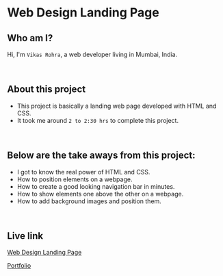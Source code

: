 # Web Design Landing Page

## Who am I?
Hi, I'm `Vikas Rohra`, a web developer living in Mumbai, India.

<br />

## About this project
 - This project is basically a landing web page developed with HTML and CSS.
 - It took me around `2 to 2:30 hrs` to complete this project.

<br />

## Below are the take aways from this project:
 - I got to know the real power of HTML and CSS.
 - How to position elements on a webpage.
 - How to create a good looking navigation bar in minutes.
 - How to show elements one above the other on a webpage.
 - How to add background images and position them.

<br />

## Live link
 [Web Design Landing Page](https://web-design-page.netlify.app/)
 
 [Portfolio](https://vikasrohra.com/)
